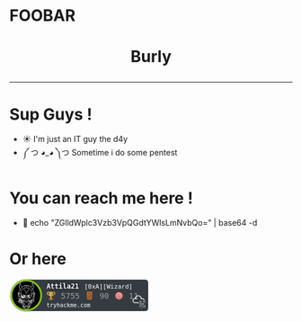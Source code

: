 # FOOBAR

# <p align="center">Burly</p>
<hr>

# Sup Guys !
- ☀ I'm just an IT guy the d4y
- ༼ つ ◕_◕ ༽つ Sometime i do some pentest 

# You can reach me here !
- 📧 echo "ZGlldWplc3Vzb3VpQGdtYWlsLmNvbQo=" | base64 -d

# Or here
<a href="https://tryhackme.com/p/Attila21"><img src="https://github.com/Burly0/Burly0/blob/0b52e05f9f2baf4117d3d7d883b386d761fd4350/Attila21.png" alt="TryHackMe">

<script src="https://tryhackme.com/badge/593881"></script>

